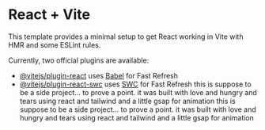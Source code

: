 # React + Vite

This template provides a minimal setup to get React working in Vite with HMR and some ESLint rules.

Currently, two official plugins are available:

- [@vitejs/plugin-react](https://github.com/vitejs/vite-plugin-react/blob/main/packages/plugin-react/README.md) uses [Babel](https://babeljs.io/) for Fast Refresh
- [@vitejs/plugin-react-swc](https://github.com/vitejs/vite-plugin-react-swc) uses [SWC](https://swc.rs/) for Fast Refresh
t h i s   i s   s u p p o s e   t o   b e   a   s i d e   p r o j e c t . . .   t o   p r o v e   a   p o i n t .   i t   w a s   b u i l t   w i t h   l o v e   a n d   h u n g r y   a n d   t e a r s   u s i n g   r e a c t   a n d   t a i l w i n d   a n d   a   l i t t l e   g s a p   f o r   a n i m a t i o n  
 t h i s   i s   s u p p o s e   t o   b e   a   s i d e   p r o j e c t . . .   t o   p r o v e   a   p o i n t .   i t   w a s   b u i l t   w i t h   l o v e   a n d   h u n g r y   a n d   t e a r s   u s i n g   r e a c t   a n d   t a i l w i n d   a n d   a   l i t t l e   g s a p   f o r   a n i m a t i o n  
 